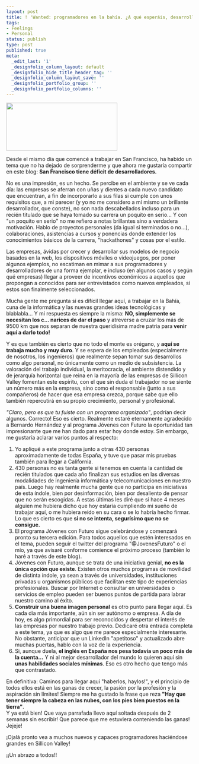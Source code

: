 ```yaml
---
layout: post
title: ! 'Wanted: programadores en la bahía. ¿A qué esperáis, desarrolladores?'
tags:
- Feelings
- Personal
status: publish
type: post
published: true
meta:
  _edit_last: '1'
  _designfolio_column_layout: default
  _designfolio_hide_title_header_tag: ''
  _designfolio_column_layout_save: ''
  _designfolio_portfolio_group: ''
  _designfolio_portfolio_columns: ''
---
```

<img class="size-medium wp-image-411 alignright" title="developers-wanted" src="http://sheniff.es/public/wp/wp-content/uploads/2012/09/developers-wanted-300x129.jpeg" alt="" width="300" height="129" />

Desde el mismo día que comencé a trabajar en San Francisco, ha habido un tema que no ha dejado de sorprenderme y que ahora me gustaría compartir en este blog: <strong>San Francisco tiene déficit de desarrolladores.</strong>
<!-- more -->

No es una impresión, es un hecho. Se percibe en el ambiente y se ve cada día: las empresas se aferran con uñas y dientes a cada nuevo candidato que encuentran, a fin de incorporarlo a sus filas si cumple con unos requisitos que, a mi parecer (y yo no me considero a mí mismo un brillante desarrollador, que conste), no son nada descabellados incluso para un recién titulado que se haya tomado su carrera un poquito en serio... Y con "un poquito en serio" no me refiero a notas brillantes sino a verdadera motivación. Hablo de proyectos personales (da igual si terminados o no...), colaboraciones, asistencias a cursos y ponencias donde extender los conocimientos básicos de la carrera, "hackathones" y cosas por el estilo.

Las empresas, ávidas por crecer y desarrollar sus modelos de negocio basados en la web, los dispositivos móviles o videojuegos, por poner algunos ejemplos, no escatiman en mimar a sus programadores y desarrolladores de una forma ejemplar, e incluso (en algunos casos y según qué empresas) llegar a proveer de incentivos económicos a aquellos que propongan a conocidos para ser entrevistados como nuevos empleados, si estos son finalmente seleccionados.

Mucha gente me pregunta si es difícil llegar aquí, a trabajar en la Bahía, cuna de la informática y las nuevas grandes ideas tecnológicas y blablabla... Y mi respuesta es siempre la misma: <strong>NO, simplemente se necesitan los c... narices de dar el paso</strong> y atreverse a cruzar los más de 9500 km que nos separan de nuestra queridísima madre patria para<strong> venir aquí a darlo todo!</strong>

Y es que también es cierto que no todo el monte es orégano, y <strong>aquí se trabaja mucho y muy duro</strong>. Y se espera de los empleados (especialmente de nosotros, los ingenieros) que realmente sepan tomar sus desarrollos como algo personal, no únicamente como un medio de subsistencia. La valoración del trabajo individual, la meritocracia, el ambiente distendido y de jerarquía horizontal que reina en la mayoría de las empresas de Sillicon Valley fomentan este espíritu, con el que sin duda el trabajador no se siente un número más en la empresa, sino como el responsable (junto a sus compañeros) de hacer que esa empresa crezca, porque sabe que ello también repercutirá en su propio crecimiento, personal y profesional.

<em>"Claro, pero es que tu fuiste con un programa organizado"</em>, podrían decir algunos. Correcto! Eso es cierto. Realmente estaré eternamente agradecido a Bernardo Hernández y al programa Jóvenes con Futuro la oportunidad tan impresionante que me han dado para estar hoy donde estoy. Sin embargo, me gustaría aclarar varios puntos al respecto:
<ol>
	<li>Yo apliqué a este programa junto a otras 430 personas aproximadamente de todas España, y tuve que pasar mis pruebas también para llegar a California.</li>
	<li>430 personas no es tanta gente si tenemos en cuenta la cantidad de recién titulados que cada año finalizan sus estudios en las diversas modalidades de ingeniería informática y telecomunicaciones en nuestro país. Luego hay realmente mucha gente que no participa en iniciativas de esta índole, bien por desinformación, bien por desaliento de pensar que no serán escogidas. A estas últimas les diré que si hace 4 meses alguien me hubiera dicho que hoy estaría cumpliendo mi sueño de trabajar aquí, o me hubiera reído en su cara o se lo habría hecho firmar. Lo que es cierto es que <strong>si no se intenta, segurísimo que no se consigue.</strong></li>
	<li>El programa Jóvenes con Futuro sigue celebrándose y comenzará pronto su tercera edición. Para todos aquellos que estén interesados en el tema, pueden seguir el twitter del programa "@JovenesFuturo" o el mío, ya que avisaré conforme comience el próximo proceso (también lo haré a través de este blog).</li>
	<li>Jóvenes con Futuro, aunque se trata de una iniciativa genial, <strong>no es la única opción que existe</strong>. Existen otros muchos programas de movilidad de distinta índole, ya sean a través de universidades, instituciones privadas u organismos públicos que facilitan este tipo de experiencias profesionales. Buscar por Internet o consultar en universidades o servicios de empleo pueden ser buenos puntos de partida para labrar nuestro camino al éxito.</li>
	<li><strong>Construir una buena imagen personal</strong> es otro punto para llegar aquí. Es cada día más importante, aún sin ser autónomo o empresa. A día de hoy, es algo primordial para ser reconocidos y despertar el interés de las empresas por nuestro trabajo previo. Dedicaré otra entrada completa a este tema, ya que es algo que me parece especialmente interesante. No obstante, anticipar que un LinkedIn "apetitoso" y actualizado abre muchas puertas, hablo con la voz de la experiencia.</li>
	<li>Si, aunque duela, <strong>el inglés en España nos pesa todavía un poco más de la cuenta...</strong> Y ni al mejor desarrollador del mundo lo quieren aquí sin <strong>unas habilidades sociales mínimas</strong>. Eso es otro hecho que tengo más que contrastado.</li>
</ol>
<div>En definitiva: Caminos para llegar aquí "haberlos, haylos!", y el principio de todos ellos está en las ganas de crecer, la pasión por la profesión y la aspiración sin límites! Siempre me ha gustado la frase que reza <strong>"Hay que tener siempre la cabeza en las nubes, con los pies bien puestos en la tierra"</strong>.</div>
Y ya está bien! Que vaya parrafada llevo aquí soltada después de 2 semanas sin escribir! Que parece que me estuviera conteniendo las ganas! Jejeje!

¡Ojalá pronto vea a muchos nuevos y capaces programadores haciéndose grandes en Sillicon Valley!

¡¡Un abrazo a todos!!

